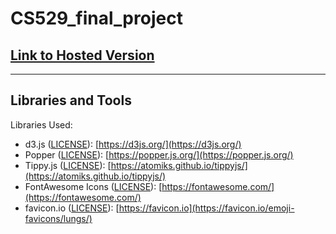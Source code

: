 # CS529_final_project

## [Link to Hosted Version](https://dyushen.github.io/CS529_final_project/)

---

## Libraries and Tools

Libraries Used:

- d3.js ([LICENSE](https://github.com/d3/d3/blob/master/LICENSE)): [https://d3js.org/](https://d3js.org/)
- Popper ([LICENSE](https://github.com/popperjs/popper-core/blob/master/LICENSE.md)): [https://popper.js.org/](https://popper.js.org/)
- Tippy.js ([LICENSE](https://github.com/atomiks/tippyjs/blob/master/LICENSE)): [https://atomiks.github.io/tippyjs/](https://atomiks.github.io/tippyjs/)
- FontAwesome Icons ([LICENSE](https://github.com/FortAwesome/Font-Awesome/blob/master/LICENSE.txt)): [https://fontawesome.com/](https://fontawesome.com/)
- favicon.io ([LICENSE](https://github.com/twitter/twemoji/blob/master/LICENSE-GRAPHICS)): [https://favicon.io](https://favicon.io/emoji-favicons/lungs/)
